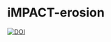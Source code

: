 # iMPACT-erosion

[![DOI](https://zenodo.org/badge/10.5281/zenodo.13503877.svg)](https://zenodo.org/badge/latestdoi/10.5281/zenodo.13503877)
